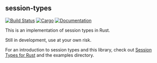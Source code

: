 session-types
-------------

[![Build Status](https://travis-ci.org/Munksgaard/session-types.svg?branch=master)](https://travis-ci.org/Munksgaard/session-types)
[![Cargo](https://img.shields.io/crates/v/session_types.svg)](https://crates.io/crates/session_types)
[![Documentation](https://docs.rs/session_types/badge.svg)](https://docs.rs/session_types)

This is an implementation of session types in Rust.

Still in development, use at your own risk.

For an introduction to session types and this library, check out
[Session Types for Rust](http://munksgaard.me/papers/laumann-munksgaard-larsen.pdf) and
the examples directory.
